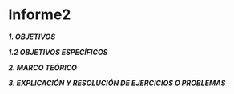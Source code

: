 # Informe2
***1.  OBJETIVOS***



***1.2 OBJETIVOS ESPECÍFICOS***



***2.  MARCO TEÓRICO***   


***3. EXPLICACIÓN Y RESOLUCIÓN DE EJERCICIOS O PROBLEMAS***
 
